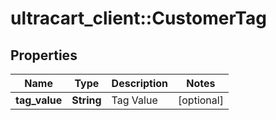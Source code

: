 # ultracart_client::CustomerTag

## Properties
Name | Type | Description | Notes
------------ | ------------- | ------------- | -------------
**tag_value** | **String** | Tag Value | [optional] 


